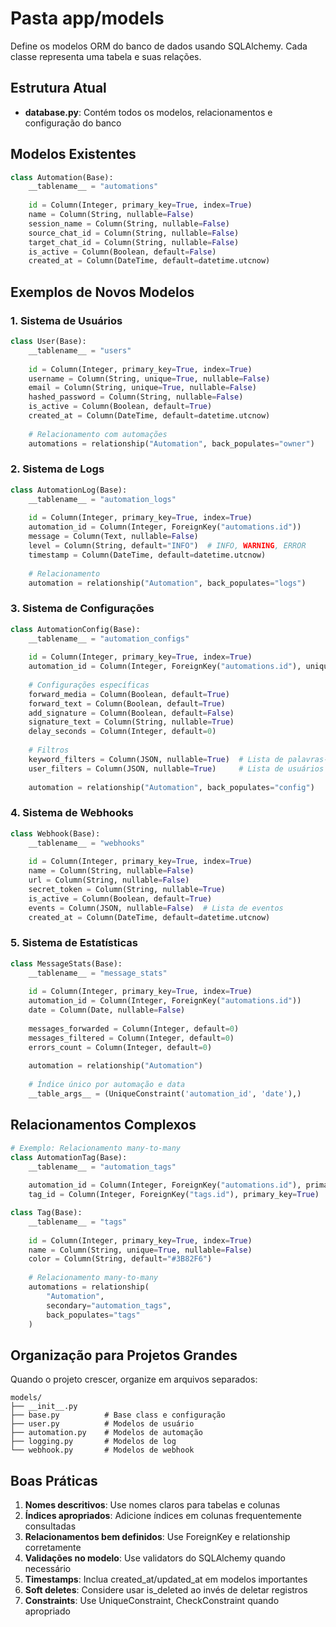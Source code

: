 # Pasta app/models

Define os modelos ORM do banco de dados usando SQLAlchemy. Cada classe representa uma tabela e suas relações.

## Estrutura Atual
- **database.py**: Contém todos os modelos, relacionamentos e configuração do banco

## Modelos Existentes
```python
class Automation(Base):
    __tablename__ = "automations"
    
    id = Column(Integer, primary_key=True, index=True)
    name = Column(String, nullable=False)
    session_name = Column(String, nullable=False)
    source_chat_id = Column(String, nullable=False)
    target_chat_id = Column(String, nullable=False)
    is_active = Column(Boolean, default=False)
    created_at = Column(DateTime, default=datetime.utcnow)
```

## Exemplos de Novos Modelos

### 1. Sistema de Usuários
```python
class User(Base):
    __tablename__ = "users"
    
    id = Column(Integer, primary_key=True, index=True)
    username = Column(String, unique=True, nullable=False)
    email = Column(String, unique=True, nullable=False)
    hashed_password = Column(String, nullable=False)
    is_active = Column(Boolean, default=True)
    created_at = Column(DateTime, default=datetime.utcnow)
    
    # Relacionamento com automações
    automations = relationship("Automation", back_populates="owner")
```

### 2. Sistema de Logs
```python
class AutomationLog(Base):
    __tablename__ = "automation_logs"
    
    id = Column(Integer, primary_key=True, index=True)
    automation_id = Column(Integer, ForeignKey("automations.id"))
    message = Column(Text, nullable=False)
    level = Column(String, default="INFO")  # INFO, WARNING, ERROR
    timestamp = Column(DateTime, default=datetime.utcnow)
    
    # Relacionamento
    automation = relationship("Automation", back_populates="logs")
```

### 3. Sistema de Configurações
```python
class AutomationConfig(Base):
    __tablename__ = "automation_configs"
    
    id = Column(Integer, primary_key=True, index=True)
    automation_id = Column(Integer, ForeignKey("automations.id"), unique=True)
    
    # Configurações específicas
    forward_media = Column(Boolean, default=True)
    forward_text = Column(Boolean, default=True)
    add_signature = Column(Boolean, default=False)
    signature_text = Column(String, nullable=True)
    delay_seconds = Column(Integer, default=0)
    
    # Filtros
    keyword_filters = Column(JSON, nullable=True)  # Lista de palavras-chave
    user_filters = Column(JSON, nullable=True)     # Lista de usuários
    
    automation = relationship("Automation", back_populates="config")
```

### 4. Sistema de Webhooks
```python
class Webhook(Base):
    __tablename__ = "webhooks"
    
    id = Column(Integer, primary_key=True, index=True)
    name = Column(String, nullable=False)
    url = Column(String, nullable=False)
    secret_token = Column(String, nullable=True)
    is_active = Column(Boolean, default=True)
    events = Column(JSON, nullable=False)  # Lista de eventos
    created_at = Column(DateTime, default=datetime.utcnow)
```

### 5. Sistema de Estatísticas
```python
class MessageStats(Base):
    __tablename__ = "message_stats"
    
    id = Column(Integer, primary_key=True, index=True)
    automation_id = Column(Integer, ForeignKey("automations.id"))
    date = Column(Date, nullable=False)
    
    messages_forwarded = Column(Integer, default=0)
    messages_filtered = Column(Integer, default=0)
    errors_count = Column(Integer, default=0)
    
    automation = relationship("Automation")
    
    # Índice único por automação e data
    __table_args__ = (UniqueConstraint('automation_id', 'date'),)
```

## Relacionamentos Complexos
```python
# Exemplo: Relacionamento many-to-many
class AutomationTag(Base):
    __tablename__ = "automation_tags"
    
    automation_id = Column(Integer, ForeignKey("automations.id"), primary_key=True)
    tag_id = Column(Integer, ForeignKey("tags.id"), primary_key=True)

class Tag(Base):
    __tablename__ = "tags"
    
    id = Column(Integer, primary_key=True, index=True)
    name = Column(String, unique=True, nullable=False)
    color = Column(String, default="#3B82F6")
    
    # Relacionamento many-to-many
    automations = relationship(
        "Automation",
        secondary="automation_tags",
        back_populates="tags"
    )
```

## Organização para Projetos Grandes
Quando o projeto crescer, organize em arquivos separados:

```
models/
├── __init__.py
├── base.py          # Base class e configuração
├── user.py          # Modelos de usuário
├── automation.py    # Modelos de automação
├── logging.py       # Modelos de log
└── webhook.py       # Modelos de webhook
```

## Boas Práticas
1. **Nomes descritivos**: Use nomes claros para tabelas e colunas
2. **Índices apropriados**: Adicione índices em colunas frequentemente consultadas
3. **Relacionamentos bem definidos**: Use ForeignKey e relationship corretamente
4. **Validações no modelo**: Use validators do SQLAlchemy quando necessário
5. **Timestamps**: Inclua created_at/updated_at em modelos importantes
6. **Soft deletes**: Considere usar is_deleted ao invés de deletar registros
7. **Constraints**: Use UniqueConstraint, CheckConstraint quando apropriado
